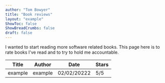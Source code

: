 ```yaml
---
author: "Tom Bowyer"
title: "Book reviews"
layout: "example"
ShowToc: false
ShowBreadCrumbs: false
draft: false
---
```


I wanted to start reading more software related books. This page here is to rate books I've read and to try to hold me accountable.

| Title | Author | Date | Stars |
|-------|--------|------|-------|
| example | example | 02/02/20222 | 5/5 |